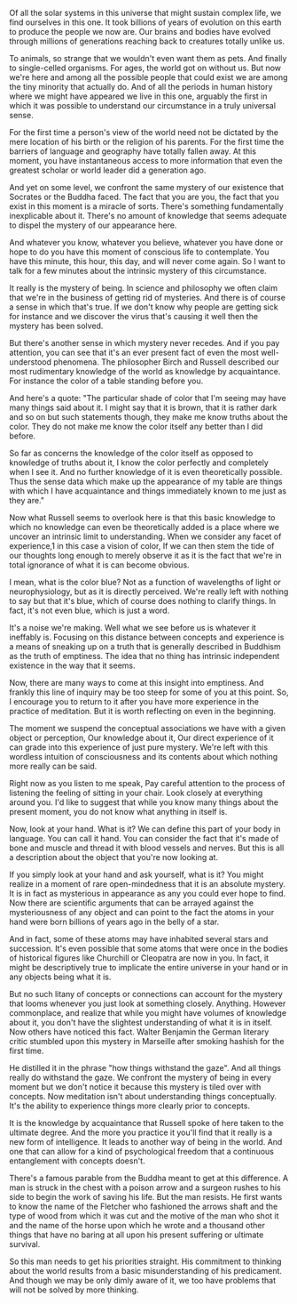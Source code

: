 

Of all the solar systems in this universe that might sustain complex life, we find ourselves in this one. It took billions of years of evolution on this earth to produce the people we now are. Our brains and bodies have evolved through millions of generations reaching back to creatures totally unlike us.

To animals, so strange that we wouldn't even want them as pets. And finally to single-celled organisms. For ages, the world got on without us. But now we're here and among all the possible people that could exist we are among the tiny minority that actually do. And of all the periods in human history where we might have appeared we live in this one, arguably the first in which it was possible to understand our circumstance in a truly universal sense.

For the first time a person's view of the world need not be dictated by the mere location of his birth or the religion of his parents. For the first time the barriers of language and geography have totally fallen away. At this moment, you have instantaneous access to more information that even the greatest scholar or world leader did a generation ago.

And yet on some level, we confront the same mystery of our existence that Socrates or the Buddha faced. The fact that you are you, the fact that you exist in this moment is a miracle of sorts. There's something fundamentally inexplicable about it. There's no amount of knowledge that seems adequate to dispel the mystery of our appearance here.

And whatever you know, whatever you believe, whatever you have done or hope to do you have this moment of conscious life to contemplate. You have this minute, this hour, this day, and will never come again. So I want to talk for a few minutes about the intrinsic mystery of this circumstance.

It really is the mystery of being. In science and philosophy we often claim that we're in the business of getting rid of mysteries. And there is of course a sense in which that's true. If we don't know why people are getting sick for instance and we discover the virus that's causing it well then the mystery has been solved.

But there's another sense in which mystery never recedes. And if you pay attention, you can see that it's an ever present fact of even the most well-understood phenomena. The philosopher Birch and Russell described our most rudimentary knowledge of the world as knowledge by acquaintance. For instance the color of a table standing before you.

And here's a quote: "The particular shade of color that I'm seeing may have many things said about it. I might say that it is brown, that it is rather dark and so on but such statements though, they make me know truths about the color. They do not make me know the color itself any better than I did before.

So far as concerns the knowledge of the color itself as opposed to knowledge of truths about it, I know the color perfectly and completely when I see it. And no further knowledge of it is even theoretically possible. Thus the sense data which make up the appearance of my table are things with which I have acquaintance and things immediately known to me just as they are."

Now what Russell seems to overlook here is that this basic knowledge to which no knowledge can even be theoretically added is a place where we uncover an intrinsic limit to understanding. When we consider any facet of experience,1 in this case a vision of color, If we can then stem the tide of our thoughts long enough to merely observe it as it is the fact that we're in total ignorance of what it is can become obvious.

I mean, what is the color blue? Not as a function of wavelengths of light or neurophysiology, but as it is directly perceived. We're really left with nothing to say but that it's blue, which of course does nothing to clarify things. In fact, it's not even blue, which is just a word.

It's a noise we're making. Well what we see before us is whatever it ineffably is. Focusing on this distance between concepts and experience is a means of sneaking up on a truth that is generally described in Buddhism as the truth of emptiness. The idea that no thing has intrinsic independent existence in the way that it seems.

Now, there are many ways to come at this insight into emptiness. And frankly this line of inquiry may be too steep for some of you at this point. So, I encourage you to return to it after you have more experience in the practice of meditation. But it is worth reflecting on even in the beginning.

The moment we suspend the conceptual associations we have with a given object or perception, Our knowledge about it, Our direct experience of it can grade into this experience of just pure mystery. We're left with this wordless intuition of consciousness and its contents about which nothing more really can be said.

Right now as you listen to me speak, Pay careful attention to the process of listening the feeling of sitting in your chair. Look closely at everything around you. I'd like to suggest that while you know many things about the present moment, you do not know what anything in itself is.

Now, look at your hand. What is it? We can define this part of your body in language. You can call it hand. You can consider the fact that it's made of bone and muscle and thread it with blood vessels and nerves. But this is all a description about the object that you're now looking at.

If you simply look at your hand and ask yourself, what is it? You might realize in a moment of rare open-mindedness that it is an absolute mystery. It is in fact as mysterious in appearance as any you could ever hope to find. Now there are scientific arguments that can be arrayed against the mysteriousness of any object and can point to the fact the atoms in your hand were born billions of years ago in the belly of a star.

And in fact, some of these atoms may have inhabited several stars and succession. It's even possible that some atoms that were once in the bodies of historical figures like Churchill or Cleopatra are now in you. In fact, it might be descriptively true to implicate the entire universe in your hand or in any objects being what it is.

But no such litany of concepts or connections can account for the mystery that looms whenever you just look at something closely. Anything. However commonplace, and realize that while you might have volumes of knowledge about it, you don't have the slightest understanding of what it is in itself. Now others have noticed this fact. Walter Benjamin the German literary critic stumbled upon this mystery in Marseille after smoking hashish for the first time.

He distilled it in the phrase "how things withstand the gaze". And all things really do withstand the gaze. We confront the mystery of being in every moment but we don't notice it because this mystery is tiled over with concepts. Now meditation isn't about understanding things conceptually. It's the ability to experience things more clearly prior to concepts.

It is the knowledge by acquaintance that Russell spoke of here taken to the ultimate degree. And the more you practice it you'll find that it really is a new form of intelligence. It leads to another way of being in the world. And one that can allow for a kind of psychological freedom that a continuous entanglement with concepts doesn't.

There's a famous parable from the Buddha meant to get at this difference. A man is struck in the chest with a poison arrow and a surgeon rushes to his side to begin the work of saving his life. But the man resists. He first wants to know the name of the Fletcher who fashioned the arrows shaft and the type of wood from which it was cut and the motive of the man who shot it and the name of the horse upon which he wrote and a thousand other things that have no baring at all upon his present suffering or ultimate survival.

So this man needs to get his priorities straight. His commitment to thinking about the world results from a basic misunderstanding of his predicament. And though we may be only dimly aware of it, we too have problems that will not be solved by more thinking.
